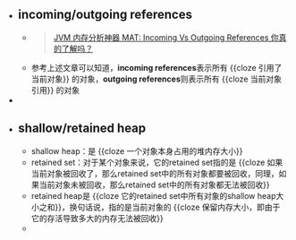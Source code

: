 - ## incoming/outgoing references
	- > [JVM 内存分析神器 MAT: Incoming Vs Outgoing References 你真的了解吗？](https://cloud.tencent.com/developer/article/1530223)
	- 参考上述文章可以知道，**incoming references**表示所有 {{cloze 引用了当前对象}} 的对象，**outgoing references**则表示所有 {{cloze 当前对象引用}} 的对象
-
- ## shallow/retained heap
	- shallow heap：是 {{cloze 一个对象本身占用的堆内存大小}}
	- retained set：对于某个对象来说，它的retained set指的是 {{cloze 如果当前对象被回收了，那么retained set中的所有对象都要被回收，同理，如果当前对象未被回收，那么retained set中的所有对象都无法被回收}}
	- retained heap是 {{cloze 它的retained set中所有对象的shallow heap大小之和}}，换句话说，指的是当前对象的 {{cloze 保留内存大小，即由于它的存活导致多大的内存无法被回收}}
	-